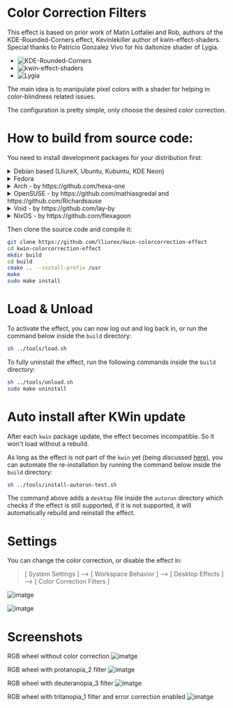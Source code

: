 # Color Correction Filters

This effect is based on prior work of Matin Lotfaliei and Rob, authors of the KDE-Rounded-Corners effect, Kevinlekiller author of kwin-effect-shaders. Special thanks to Patricio Gonzalez Vivo for his daltonize shader of Lygia.

- ![KDE-Rounded-Corners](https://github.com/matinlotfali/KDE-Rounded-Corners)
- ![kwin-effect-shaders](https://github.com/kevinlekiller/kwin-effect-shaders)
- ![Lygia](https://github.com/patriciogonzalezvivo/lygia)

The main idea is to manipulate pixel colors with a shader for helping in color-blindness related issues.

The configuration is pretty simple, only choose the desired color correction.

# How to build from source code:

You need to install development packages for your distribution first:

<details>
<summary>Debian based (LliureX, Ubuntu, Kubuntu, KDE Neon)</summary>
<br>
    
  - Plasma 5 - by [alex47](https://github.com/alex47):
    ```
    sudo apt install git cmake g++ extra-cmake-modules kwin-dev libkf5configwidgets-dev 
    ```
  - Plasma 6
    ```
    sudo apt install git cmake g++ extra-cmake-modules kwin-dev qt6-base-dev-tools kf6-kcmutils-dev
    ```
</details>
<details>
<summary>Fedora</summary>
<br>

 - Plasma 5 (Fedora 39)
   ```bash
   sudo dnf install git cmake gcc-c++ extra-cmake-modules kwin-devel kf5-kconfigwidgets-devel libepoxy-devel
   ```
 - Plasma 6 (Fedora 40 and later)
   ```bash
   sudo dnf install git cmake gcc-c++ extra-cmake-modules kwin-devel kf6-kconfigwidgets-devel libepoxy-devel kf6-kcmutils-devel qt6-qtbase-private-devel wayland-devel
   ```
</details>
<details>
<summary>Arch - by https://github.com/hexa-one</summary>

  ```
  sudo pacman -S git cmake extra-cmake-modules base-devel
  yay -S qt5-tools
  ```
  or AUR package by [xiota](https://aur.archlinux.org/account/xiota)  
  ```
  sudo pamac build kwin-effect-rounded-corners-git
  ```
</details>
<details>
<summary>OpenSUSE - by https://github.com/mathiasgredal and https://github.com/Richardsause</summary>

  ```
  sudo zypper install git cmake gcc-c++ extra-cmake-modules libqt5-qttools-devel kconfigwidgets-devel kwindowsystem-devel kguiaddons-devel ki18n-devel knotifications-devel kwin5-devel libQt5Gui-devel libQt5OpenGL-devel libepoxy-devel libqt5-qtnetworkauth-devel
  ```
</details>
<details>
<summary>Void - by https://github.com/lay-by</summary>

  ```
  xbps-install git cmake make qt5-tools-devel extra-cmake-modules gettext-devel kwin-devel
  ```
</details>
<details>
<summary>NixOS - by https://github.com/flexagoon</summary>

   ```
   nix-env -iA nixos.kde-rounded-corners
   ```
</details>

Then clone the source code and compile it:
```bash
git clone https://github.com/lliurex/kwin-colorcorrection-effect
cd kwin-colorcorrection-effect
mkdir build
cd build
cmake .. --install-prefix /usr
make
sudo make install
```

# Load & Unload

To activate the effect, you can now log out and log back in, or run the command below inside the `build` directory:
```bash
sh ../tools/load.sh
```

To fully uninstall the effect, run the following commands inside the `build` directory:

```bash
sh ../tools/unload.sh
sudo make uninstall
```

# Auto install after KWin update

After each `kwin` package update, the effect becomes incompatible. So it won't load without a rebuild.

As long as the effect is not part of the `kwin` yet (being discussed 
[here](https://invent.kde.org/plasma/kwin/-/issues/198)), you can automate the re-installation by running the command
below inside the `build` directory:

```bash
sh ../tools/install-autorun-test.sh
```

The command above adds a `desktop` file inside the `autorun` directory which checks if the effect is still supported,
if it is not supported, it will automatically rebuild and reinstall the effect.

# Settings

You can change the color correction, or disable the effect in:

> [ System Settings ] --> [ Workspace Behavior ] --> [ Desktop Effects ] --> [ Color Correction Filters ]

![imatge](https://github.com/juanma1980/kwin-colorcorrection-effect/assets/15210634/3f094254-4f3f-4e68-a016-b1afe9a90bf3)


![imatge](https://github.com/juanma1980/kwin-colorcorrection-effect/assets/15210634/b051227b-7483-4992-948e-5455c51c7d28)


# Screenshots

RGB wheel without color correction
![imatge](https://github.com/juanma1980/kwin-colorcorrection-effect/assets/15210634/cee383be-199f-4c9f-9aaa-a2ab91065a01)

RGB wheel with protanopia_2 filter
![imatge](https://github.com/juanma1980/kwin-colorcorrection-effect/assets/15210634/eb8a5e0b-e33b-44fa-be4b-bfaf7783035b)

RGB wheel with deuteranopia_3 filter
![imatge](https://github.com/juanma1980/kwin-colorcorrection-effect/assets/15210634/a4510c3c-1c55-423c-b2a3-84d75e42c229)

RGB wheel with tritanopia_1 filter and error correction enabled
![imatge](https://github.com/juanma1980/kwin-colorcorrection-effect/assets/15210634/c4275011-6d06-46e4-ab00-a960ead03baf)

